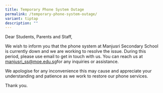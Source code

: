 ```yaml
---
title: Temporary Phone System Outage
permalink: /temporary-phone-system-outage/
variant: tiptap
description: ""
---
```

<p>Dear Students, Parents and Staff,</p>
<p>We wish to inform you that the phone system at Manjusri Secondary School
is currently down and we are working to resolve the issue. During this
period, please use email to get in touch with us. You can reach us at
<a href="mailto:manjusri_ss@moe.edu.sg" rel="noopener noreferrer nofollow" target="_blank">manjusri_ss@moe.edu.sg</a>for any inquiries or assistance.</p>
<p>We apologise for any inconvenience this may cause and appreciate your
understanding and patience as we work to restore our phone services.</p>
<p>Thank you.</p>